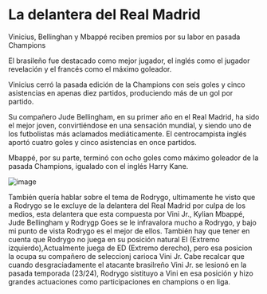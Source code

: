 # La delantera del Real Madrid
Vinicius, Bellinghan y Mbappé reciben premios por su labor en pasada Champions

El brasileño fue destacado como mejor jugador, el inglés como el jugador revelación y el francés como el máximo goleador.

Vinicius cerró la pasada edición de la Champions con seis goles y cinco asistencias en apenas diez partidos, produciendo más de un gol por partido.

Su compañero Jude Bellingham, en su primer año en el Real Madrid, ha sido el mejor joven, convirtiéndose en una sensación mundial, y siendo uno de los futbolistas más aclamados mediáticamente. El centrocampista inglés aportó cuatro goles y cinco asistencias en once partidos.

Mbappé, por su parte, terminó con ocho goles como máximo goleador de la pasada Champions, igualado con el inglés Harry Kane.

![image](https://github.com/user-attachments/assets/2b086a8a-7cbe-4e9a-a454-185a7369d9c1)


También quería hablar sobre el tema de Rodrygo, ultimamente he visto que a Rodrygo se le excluye de la delantera del Real Madrid por culpa de los medios, esta delantera que esta compuesta por Vini Jr., Kylian Mbappé, Jude Bellingham y Rodrygp Goes se le infravalora mucho a Rodrygo, y bajo mi punto de vista Rodrygo es el mejor de ellos. También hay que tener en cuenta que Rodrygo no juega en su posición natural EI (Extremo izquierdo),Actualmente juega de ED (Extremo derecho), pero esa posicion la ocupa su compañero de seleccionj carioca Vini Jr. Cabe recalcar que cuando desgraciadamente el atacante brasilreño Vini Jr. se lesionó en la pasada temporada (23/24), Rodrygo sistituyo a Vini en esa posición y hizo grandes actuaciones como participaciones en champions o en liga. 
